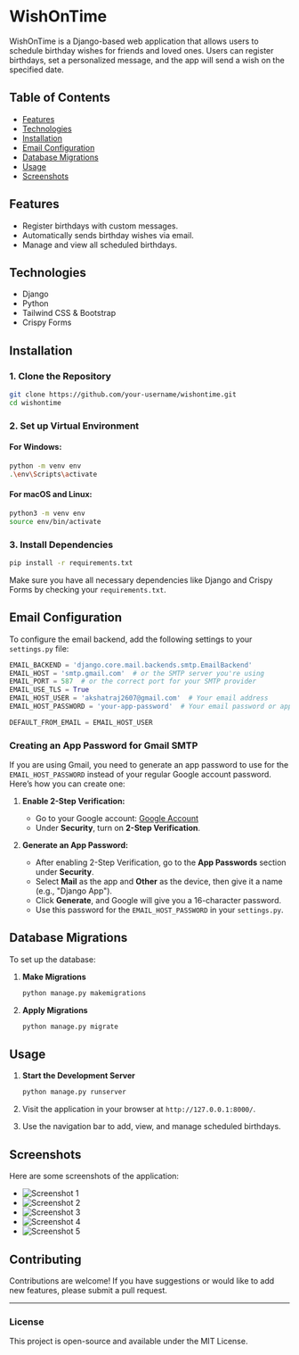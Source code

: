 # WishOnTime

WishOnTime is a Django-based web application that allows users to schedule birthday wishes for friends and loved ones. Users can register birthdays, set a personalized message, and the app will send a wish on the specified date.

## Table of Contents

- [Features](#features)
- [Technologies](#technologies)
- [Installation](#installation)
- [Email Configuration](#email-configuration)
- [Database Migrations](#database-migrations)
- [Usage](#usage)
- [Screenshots](#screenshots)

## Features

- Register birthdays with custom messages.
- Automatically sends birthday wishes via email.
- Manage and view all scheduled birthdays.
  
## Technologies

- Django
- Python
- Tailwind CSS & Bootstrap
- Crispy Forms

## Installation

### 1. Clone the Repository

```bash
git clone https://github.com/your-username/wishontime.git
cd wishontime
```

### 2. Set up Virtual Environment

#### For Windows:
```bash
python -m venv env
.\env\Scripts\activate
```

#### For macOS and Linux:
```bash
python3 -m venv env
source env/bin/activate
```

### 3. Install Dependencies

```bash
pip install -r requirements.txt
```

Make sure you have all necessary dependencies like Django and Crispy Forms by checking your `requirements.txt`.

## Email Configuration

To configure the email backend, add the following settings to your `settings.py` file:

```python
EMAIL_BACKEND = 'django.core.mail.backends.smtp.EmailBackend'
EMAIL_HOST = 'smtp.gmail.com'  # or the SMTP server you're using
EMAIL_PORT = 587  # or the correct port for your SMTP provider
EMAIL_USE_TLS = True
EMAIL_HOST_USER = 'akshatraj2607@gmail.com'  # Your email address
EMAIL_HOST_PASSWORD = 'your-app-password'  # Your email password or app password

DEFAULT_FROM_EMAIL = EMAIL_HOST_USER
```

### Creating an App Password for Gmail SMTP

If you are using Gmail, you need to generate an app password to use for the `EMAIL_HOST_PASSWORD` instead of your regular Google account password. Here’s how you can create one:

1. **Enable 2-Step Verification:**
   - Go to your Google account: [Google Account](https://myaccount.google.com/)
   - Under **Security**, turn on **2-Step Verification**.
   
2. **Generate an App Password:**
   - After enabling 2-Step Verification, go to the **App Passwords** section under **Security**.
   - Select **Mail** as the app and **Other** as the device, then give it a name (e.g., "Django App").
   - Click **Generate**, and Google will give you a 16-character password.
   - Use this password for the `EMAIL_HOST_PASSWORD` in your `settings.py`.

## Database Migrations

To set up the database:

1. **Make Migrations**

   ```bash
   python manage.py makemigrations
   ```

2. **Apply Migrations**

   ```bash
   python manage.py migrate
   ```

## Usage

1. **Start the Development Server**

   ```bash
   python manage.py runserver
   ```

2. Visit the application in your browser at `http://127.0.0.1:8000/`.

3. Use the navigation bar to add, view, and manage scheduled birthdays.

## Screenshots

Here are some screenshots of the application:

- ![Screenshot 1](./screenshots/Screenshot%20(101).png)
- ![Screenshot 2](./screenshots/Screenshot%20(102).png)
- ![Screenshot 3](./screenshots/Screenshot%20(103).png)
- ![Screenshot 4](./screenshots/Screenshot%20(104).png)
- ![Screenshot 5](./screenshots/Screenshot%20(105).png)

## Contributing

Contributions are welcome! If you have suggestions or would like to add new features, please submit a pull request.

---

### License

This project is open-source and available under the MIT License.
